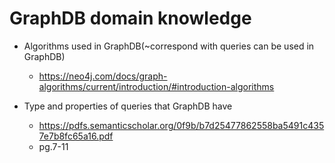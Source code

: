 # GraphDB domain knowledge

* Algorithms used in GraphDB(~correspond with queries can be used in GraphDB)
  * https://neo4j.com/docs/graph-algorithms/current/introduction/#introduction-algorithms

* Type and properties of queries that GraphDB have
  * https://pdfs.semanticscholar.org/0f9b/b7d25477862558ba5491c4357e7b8fc65a16.pdf
  * pg.7-11
